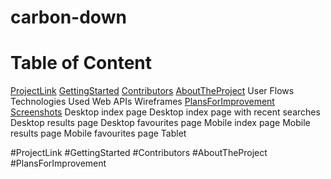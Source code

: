 # carbon-down

# Table of Content

[ProjectLink](#ProjectLink)
[GettingStarted](#GettingStarted)
[Contributors](#Contributors)
[AboutTheProject](#AboutTheProject)
User Flows
Technologies Used
Web APIs
Wireframes
[PlansForImprovement](#PlansForImprovement)
[Screenshots](#Screenshots)
Desktop index page
Desktop index page with recent searches
Desktop results page
Desktop favourites page
Mobile index page
Mobile results page
Mobile favourites page
Tablet

#ProjectLink
#GettingStarted
#Contributors
#AboutTheProject
#PlansForImprovement
